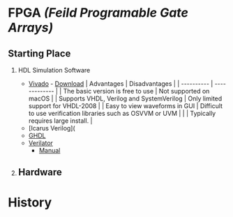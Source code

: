 # FPGA  *(Feild Programable Gate Arrays)*
## Starting Place 
1. HDL Simulation Software 
    - [Vivado](https://www.xilinx.com/support/university/vivado.html) - [Download](https://www.xilinx.com/support/download.html)
      | Advantages | Disadvantages |
      | ---------- | ------------- |
      | The basic version is free to use | Not supported on macOS |
      | Supports VHDL, Verilog and SystemVerilog | Only limited support for VHDL-2008 |
      | Easy to view waveforms in GUI | Difficult to use verification libraries such as OSVVM or UVM |
      |  | Typically requires large install. |
    - [Icarus Verilog](
    - [GHDL](https://github.com/ghdl/ghdl)
    - [Verilator](https://www.veripool.org/verilator/)
      - [Manual](https://www.veripool.org/ftp/verilator_doc.pdf)

2. Hardware 
    - 

# History 
